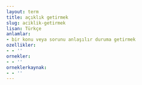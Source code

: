 ```yaml
---
layout: term
title: açıklık getirmek
slug: aciklik-getirmek
lisan: Türkçe
anlamlar:
- bir konu veya sorunu anlaşılır duruma getirmek
ozellikler:
- - ''
ornekler:
- - ''
orneklerkaynak:
- - ''
---
```

